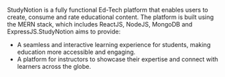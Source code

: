 StudyNotion is a fully functional Ed-Tech platform that enables users to create, consume and rate educational content. 
The platform is built using the MERN stack, which includes ReactJS, NodeJS, MongoDB and ExpressJS.StudyNotion aims to provide:
- A seamless and interactive learning experience for students, making education more accessible and engaging.
- A platform for instructors to showcase their expertise and connect with learners across the globe.
